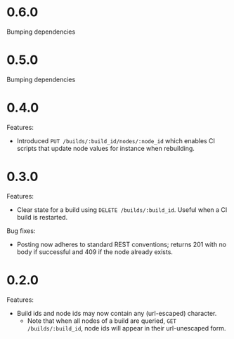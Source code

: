 # 0.6.0

Bumping dependencies

# 0.5.0

Bumping dependencies


# 0.4.0

Features:

* Introduced `PUT /builds/:build_id/nodes/:node_id` which enables CI scripts that update node values for instance when rebuilding.

# 0.3.0

Features:

* Clear state for a build using `DELETE /builds/:build_id`. Useful when a CI build is restarted.

Bug fixes:

* Posting now adheres to standard REST conventions; returns 201 with no body if successful and 409 if the node already exists.


# 0.2.0

Features:

* Build ids and node ids may now contain any (url-escaped) character.
   - Note that when all nodes of a build are queried, `GET /builds/:build_id`, node ids will appear in their url-unescaped form.
